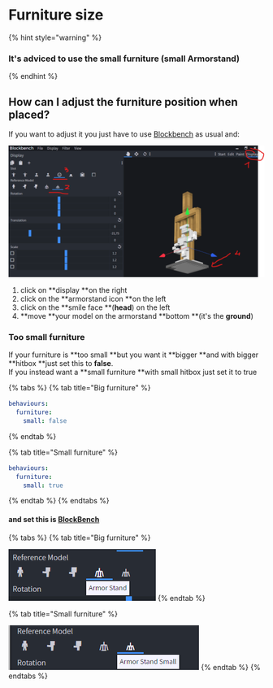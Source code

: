 # Furniture size

{% hint style="warning" %}
### It's adviced to use the small furniture (small Armorstand)
{% endhint %}

## How can I adjust the furniture position when placed?

If you want to adjust it you just have to use [Blockbench](../item-properties/resource/creating-3d-models.md) as usual and:

![](<../../../../.gitbook/assets/immagine (8).png>)

1. click on **display **on the right
2. click on the **armorstand icon **on the left
3. click on the **smile face **(**head**) on the left
4. **move **your model on the armorstand **bottom **(it's the **ground**)

### Too small furniture

If your furniture is **too small **but you want it **bigger **and with bigger **hitbox **just set this to **false**.\
If you instead want a **small furniture **with small hitbox just set it to true

{% tabs %}
{% tab title="Big furniture" %}
```yaml
behaviours:
  furniture:
    small: false
```
{% endtab %}

{% tab title="Small furniture" %}
```yaml
behaviours:
  furniture:
    small: true
```
{% endtab %}
{% endtabs %}

#### and set this is [BlockBench](../item-properties/resource/creating-3d-models.md)

{% tabs %}
{% tab title="Big furniture" %}


![](<../../../../.gitbook/assets/immagine (9).png>)
{% endtab %}

{% tab title="Small furniture" %}


![](<../../../../.gitbook/assets/immagine (10).png>)
{% endtab %}
{% endtabs %}

